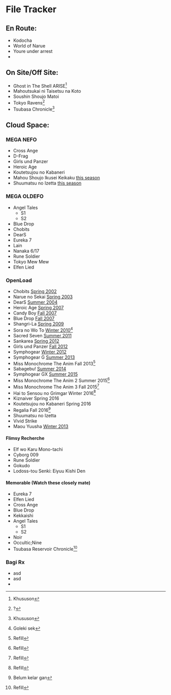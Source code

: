# File Tracker

## En Route:
- Kodocha
- World of Narue
- Youre under arrest
- 

## On Site/Off Site:
- Ghost in The Shell ARISE[^2]
- Mahoutsukai ni Taisetsu na Koto
- Soushin Shoujo Matoi
- Tokyo Ravens[^6]
- Tsubasa Chronicle[^2]


## Cloud Space:
### MEGA NEFO
- Cross Ange
- D-Frag
- Girls und Panzer
- Heroic Age
- Koutetsujou no Kabaneri
- Mahou Shoujo Ikusei Keikaku [this season](https://mega.nz/#F!dM52HZSC!I8gnSVwJuMsMSLx7EhzCeg)
- Shuumatsu no Izetta [this season](https://mega.nz/#F!dBQFiR7Z!9gU9okaUnYV02JT6YyWiKg)

### MEGA OLDEFO
- Angel Tales
    + S1
    + S2
- Blue Drop
- Chobits
- DearS
- Eureka 7
- Lain
- Nanaka 6/17
- Rune Soldier
- Tokyo Mew Mew
- Elfen Lied

### OpenLoad
- Chobits [Spring 2002](http://pasted.co/94901411)
- Narue no Sekai [Spring 2003](http://pasted.co/e9357352)
- DearS [Summer 2004](http://pasted.co/8a0ed77d)
- Heroic Age [Spring 2007](http://pasted.co/4e489262)
- Candy Boy [Fall 2007](http://pasted.co/4e489262)
- Blue Drop [Fall 2007](http://pasted.co/4e489262)
- Shangri-La [Spring 2009](http://pasted.co/df4b358a)
- Sora no Wo To [Winter 2010]()[^5]
- Sacred Seven [Summer 2011](http://pasted.co/f2534c27)
- Sankarea [Spring 2012](http://pasted.co/474e8429)
- Girls und Panzer [Fall 2012](http://pasted.co/474e8429)
- Symphogear [Winter 2012](http://pasted.co/474e8429)
- Symphogear G [Summer 2013](http://pasted.co/357e5af4)
- Miss Monochrome The Anim Fall 2013[^1]
- Sabagebu! [Summer 2014](http://pasted.co/ada55731)
- Symphogear GX [Summer 2015](http://pasted.co/bba024d7)
- Miss Monochrome The Anim 2 Summer 2015[^1]
- Miss Monochrome The Anim 3 Fall 2015[^1]
- Hai to Sensou no Grimgar Winter 2016[^1]
- Kiznaiver Spring 2016
- Koutetsujou no Kabaneri Spring 2016
- Regalia Fall 2016[^4]
- Shuumatsu no Izetta
- Vivid Strike
- Maou Yuusha [Winter 2013](http://pasted.co/357e5af4)

#### Flimsy Recherche
- Elf wo Karu Mono-tachi
- Cyborg 009
- Rune Soldier
- Gokudo
- Lodoss-tou Senki: Eiyuu Kishi Den

#### Memorable (Watch these closely mate)
- Eureka 7
- Elfen Lied
- Cross Ange
- Blue Drop
- Kekkaishi
- Angel Tales
    + S1
    + S2
- Noir
- Occultic;Nine
- Tsubasa Reservoir Chronicle[^1]

### Bagi Rx
- asd
- asd
- 


[^1]: Refill
[^2]: Khususon
[^3]: Lagi proses kayaknya
[^4]: Belum kelar gan
[^5]: Goleki sek
[^6]: ?